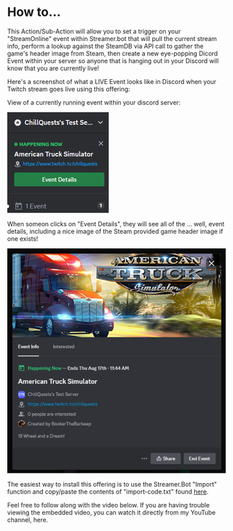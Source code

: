 # How to...

This Action/Sub-Action will allow you to set a trigger on your "StreamOnline" event within Streamer.bot that will pull the current stream info, perform a lookup against the SteamDB via API call to gather the game's header image from Steam, then create a new eye-popping 
Dicord Event within your server so anyone that is hanging out in your Discord will know that you are currently live!

Here's a screenshot of what a LIVE Event looks like in Discord when your Twitch stream goes live using this offering:

View of a currently running event within your discord server:

![Current LIVE Event](https://github.com/ChillQuests/Streamer.bot/blob/main/src/twitch-golive-create-scheduled-event/docs/created_event.png)

When someon clicks on "Event Details", they will see all of the ... well, event details, including a nice image of the Steam provided game header image if one exists!

![Event Details](https://github.com/ChillQuests/Streamer.bot/blob/main/src/twitch-golive-create-scheduled-event/docs/created_event_detail.png)

The easiest way to install this offering is to use the Streamer.Bot "Import" function and copy/paste the contents of "import-code.txt" found [here](https://github.com/ChillQuests/Streamer.bot/blob/main/src/twitch-golive-create-scheduled-event/import-code.txt).

Feel free to follow along with the video below.  If you are having trouble viewing the embedded video, you can watch it directly from my YouTube channel, here.
